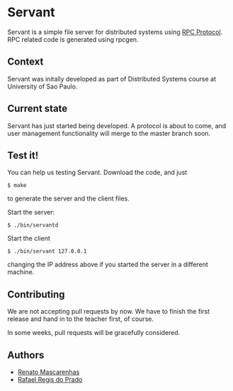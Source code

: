 Servant
=======

Servant is a simple file server for distributed systems using [RPC Protocol][0].
RPC related code is generated using rpcgen.

Context
-------

Servant was initally developed as part of Distributed Systems course at University of Sao Paulo.

Current state
-------------

Servant has just started being developed. A protocol is about to come, and user management
functionality will merge to the master branch soon.

Test it!
--------

You can help us testing Servant. Download the code, and just

	$ make

to generate the server and the client files.

Start the server:

	$ ./bin/servantd

Start the client

	$ ./bin/servant 127.0.0.1

changing the IP address above if you started the server in a different machine.

Contributing
------------

We are not accepting pull requests by now. We have to finish the first release and hand in
to the teacher first, of course.

In some weeks, pull requests will be gracefully considered.

Authors
-------
* [Renato Mascarenhas][1]
* [Rafael Regis do Prado][2]

[0]: http://www.ietf.org/rfc/rfc1831.txt
[1]: http://github.com/rmascarenhas
[2]: http://github.com/rafaelregis
